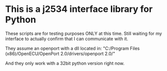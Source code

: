 # This is a j2534 interface library for Python

These scripts are for testing purposes ONLY at this time. Still waiting for my interface to actually confirm that I can communicate with it.

They assume an openport with a dll located in:
"C:/Program Files (x86)/OpenECU/OpenPort 2.0/drivers/openport 2.0/"

And they only work with a 32bit python version right now. 
